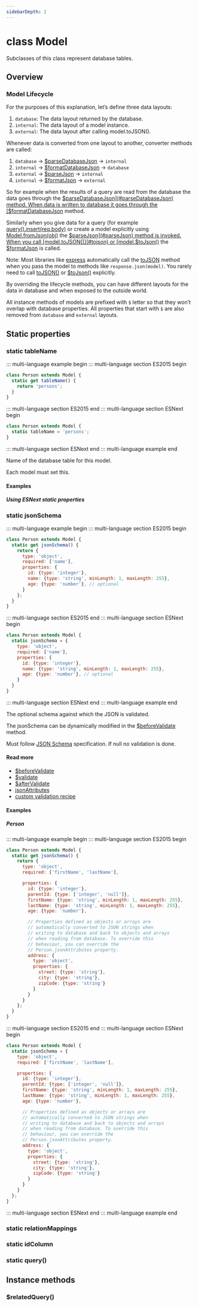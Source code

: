```yaml
---
sidebarDepth: 2
---
```


# class Model

Subclasses of this class represent database tables.

## Overview

### Model Lifecycle

For the purposes of this explanation, let’s define three data layouts:

1. `database`: The data layout returned by the database.
1. `internal`: The data layout of a model instance.
1. `external`: The data layout after calling model.toJSON().

Whenever data is converted from one layout to another, converter methods are called:

1. `database` -> [$parseDatabaseJson](#parseDatabsaeJson) -> `internal`
1. `internal` -> [$formatDatabaseJson](#formatDatabaseJson) -> `database`
1. `external` -> [$parseJson](#parseJson) -> `internal`
1. `internal` -> [$formatJson](#formatJson) -> `external`

So for example when the results of a query are read from the database the data goes through the [$parseDatabaseJson](#parseDatabaseJson) method. When data is written to database it goes through the [$formatDatabaseJson](#formatDatabaseJson) method.

Similarly when you give data for a query (for example [query().insert(req.body)](/api/query-builder.html#insert) or create a model explicitly using [Model.fromJson(obj)](#static-fromjson) the [$parseJson](#parseJson) method is invoked. When you call [model.toJSON()](#tojson) or [model.$toJson()](#tojson) the [$formatJson](#formatJson) is called.

Note: Most libraries like [express](http://expressjs.com/en/index.html) automatically call the [toJSON](#tojson/) method when you pass the model to methods like `response.json(model)`. You rarely need to call [toJSON()](#tojson) or [$toJson()](#tojson) explicitly.

By overriding the lifecycle methods, you can have different layouts for the data in database and when exposed to the outside world.

All instance methods of models are prefixed with `$` letter so that they won’t overlap with database properties. All properties that start with `$` are also removed from `database` and `external` layouts.

## Static properties

### static tableName

<!-- The first simple example before the description -->

::: multi-language example begin
::: multi-language section ES2015 begin

```js
class Person extends Model {
  static get tableName() {
    return 'persons';
  }
}
```
::: multi-language section ES2015 end
::: multi-language section ESNext begin

```js
class Person extends Model {
  static tableName = 'persons';
}
```
::: multi-language section ESNext end
::: multi-language example end


Name of the database table for this model.

Each model must set this.

<!-- Rest of the examples after under #### Examples header -->
#### Examples

##### Using ESNext static properties

### static jsonSchema

::: multi-language example begin
::: multi-language section ES2015 begin

```js
class Person extends Model {
  static get jsonSchema() {
    return {
      type: 'object',
      required: ['name'],
      properties: {
        id: {type: 'integer'},
        name: {type: 'string', minLength: 1, maxLength: 255},
        age: {type: 'number'}, // optional
      }
    };
  }
}
```

::: multi-language section ES2015 end
::: multi-language section ESNext begin

```js
class Person extends Model {
  static jsonSchema = {
    type: 'object',
    required: ['name'],
    properties: {
      id: {type: 'integer'},
      name: {type: 'string', minLength: 1, maxLength: 255},
      age: {type: 'number'}, // optional
    }
  }
}
```

::: multi-language section ESNext end
::: multi-language example end

The optional schema against which the JSON is validated.

The jsonSchema can be dynamically modified in the [$beforeValidate](#beforevalidate) method.

Must follow [JSON Schema](http://json-schema.org) specification. If null no validation is done.

#### Read more

* [$beforeValidate](#beforevalidate)
* [$validate](#validate)
* [$afterValidate](#aftervalidate)
* [jsonAttributes](#static-jsonattributes)
* [custom validation recipe](/recipes/custom-validation.html)

#### Examples

##### Person

::: multi-language example begin
::: multi-language section ES2015 begin

```js
class Person extends Model {
  static get jsonSchema() {
    return {
      type: 'object',
      required: ['firstName', 'lastName'],

      properties: {
        id: {type: 'integer'},
        parentId: {type: ['integer', 'null']},
        firstName: {type: 'string', minLength: 1, maxLength: 255},
        lastName: {type: 'string', minLength: 1, maxLength: 255},
        age: {type: 'number'},

        // Properties defined as objects or arrays are
        // automatically converted to JSON strings when
        // writing to database and back to objects and arrays
        // when reading from database. To override this
        // behaviour, you can override the
        // Person.jsonAttributes property.
        address: {
          type: 'object',
          properties: {
            street: {type: 'string'},
            city: {type: 'string'},
            zipCode: {type: 'string'}
          }
        }
      }
    };
  }
}
```
::: multi-language section ES2015 end
::: multi-language section ESNext begin

```js
class Person extends Model {
  static jsonSchema = {
    type: 'object',
    required: ['firstName', 'lastName'],

    properties: {
      id: {type: 'integer'},
      parentId: {type: ['integer', 'null']},
      firstName: {type: 'string', minLength: 1, maxLength: 255},
      lastName: {type: 'string', minLength: 1, maxLength: 255},
      age: {type: 'number'},

      // Properties defined as objects or arrays are
      // automatically converted to JSON strings when
      // writing to database and back to objects and arrays
      // when reading from database. To override this
      // behaviour, you can override the
      // Person.jsonAttributes property.
      address: {
        type: 'object',
        properties: {
          street: {type: 'string'},
          city: {type: 'string'},
          zipCode: {type: 'string'}
        }
      }
    }
  };
}
```

::: multi-language section ESNext end
::: multi-language example end

### static relationMappings

### static idColumn

### static query()

## Instance methods

### $relatedQuery()
